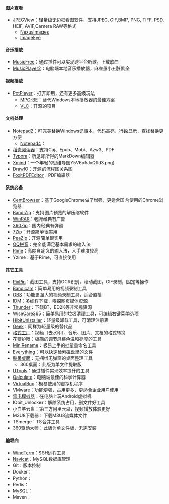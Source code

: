 #### 图片查看

- [JPEGView](https://github.com/sylikc/jpegview/releases/)：轻量级无边框看图软件，支持JPEG, GIF,BMP, PNG, TIFF, PSD, HEIF, AVIF,Camera RAW等格式
  - [NexusImages](https://www.xiles.app/)
  - [ImageEye](https://www.fmjsoft.com/imageeye.html#main)

#### 音乐播放

- [MusicFree](https://github.com/maotoumao/MusicFree/releases)：通过插件可以实现跨平台听歌，下载歌曲
- [MusicPlayer2](https://github.com/zhongyang219/MusicPlayer2)：电脑端本地音乐播放器，麻雀虽小五脏俱全

#### 视频播放

- [PotPlayer](https://potplayer.org/)：打开即用，还有更多高级玩法
  - [MPC-BE](https://www.123684.com/s/IAFrVv-CRBWh)：替代Windows本地播放器的最佳方案
  - [VLC](https://www.videolan.org/vlc/download-windows.html)：开源的项目

#### 文档处理

- [Notepad2](https://notepad2.com/)：可完美替换Windows记事本，代码高亮，行数显示，查找替换更方便
  - [Notepad4](https://github.com/zufuliu/notepad4)：
- [稻壳阅读器](https://www.daokeyuedu.com/)：支持Caj、Epub、Mobi、Azw3、PDF
- [Typora](https://typora.io/releases/all)：所见即所得的MarkDown编辑器
- [Xmind](https://xmind.cn/)：一个年轻的思维导图Y5V6p5JxQfId3.png)
- [DrawIO](https://github.com/jgraph/drawio-desktop/releases)：开源的流程图关系图
- [FoxitPDFEditor](https://www.foxitsoftware.cn/downloads/)：PDF编辑器

#### 系统必备

- [CentBrowser](http://www.centbrowser.cn/)：基于GoogleChrome做了增强，更适合国内使用的Chrome浏览器
- [BandiZip](https://www.bandisoft.com/bandizip/)：支持图片预览的解压缩软件
- [WinRAR](https://www.winrar.com.cn/)：老牌经典有广告
- [360Zip](https://yasuo.360.cn/)：国内经典有弹窗
- [7Zip](https://7-zip.org/)：开源简单很实用
- [PeaZip](https://github.com/peazip/PeaZip/releases)：开源简单很实用
- [QQ拼音](http://qq.pinyin.cn/)：完全能满足基本需求的输入法
- [Rime](https://rime.im/download/)：高度自定义的输入法，入手难度较高
- Yzime：基于Rime，可直接使用

#### 其它工具

- [PixPin](https://pixpinapp.com/)：截图工具，支持OCR识别，滚动截图，GIF录制，固定等操作
- [Bandicam](https://www.bandicam.cn/downloads/)：简单易用的视频录制工具
- [OBS](https://obsproject.com/)：功能更强大的视频录制工具，适合直播
- [IDM](https://www.internetdownloadmanager.com/)：多线程下载，嗅探网页媒体资源
- [Thunder](https://www.xunlei.com/)：下载BT，ED2K等非常规资源
- [WiseCare365](https://www.wisecleaner.com/wise-care-365.html)：简单易用的垃圾清理工具，可编辑右键菜单选项
- [HibitUnistaller](https://www.hibitsoft.ir/Uninstaller.html)：轻量级卸载工具，可清理注册表
- [Geek](https://geekuninstaller.com/download)：同样为轻量级的替代品
- [格式工厂](http://www.pcgeshi.com/)：视频（去水印）、音乐、图片、文档的格式转换
- [花瓣护眼](http://eyecare.joyfartech.com/)：极简的调节屏幕色温和亮度的工具
- [MiniRename](https://abc100.net/106/)：极易上手的批量重命名工具
- [Everything](https://www.voidtools.com/zh-cn/downloads/)：可以快速检索磁盘里的文件
- [酷呆桌面](https://www.coodesker.com/)：无捆绑无弹窗的桌面整理工具
  - 360桌面：此版为单文件提取版
- [UTools](https://u.tools/)：通过插件实现效率提升的工具
- [Qalculate](http://qalculate.github.io/)：电脑端最佳的科学计算器
- [VirtualBox](https://www.virtualbox.org/wiki/Downloads)：极易使用的虚拟机程序
- VMware：功能更强，占用更多，更适合企业用户使用
- [雷电模拟器](https://www.ldmnq.com/)：在电脑上玩Android虚拟机
- IObit_Unlocker：解除系统占用，删文件好工具
- 小白羊云盘：第三方阿里云盘，视频播放体验更好
- M3U8下载器：下载M3U8流媒体文件
- TSmerge：TS合并工具
- 360驱动大师：此版为单文件版，无需安装

#### 编程向

- [WindTerm](https://windterm.net/)：SSH远程工具
- [Navicat](https://www.navicat.com.cn/products#navicat)：MySQL数据库管理
- Git：版本控制
- Docker：
- Python：
- Redis：
- MySQL：
- Maven：


